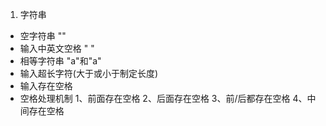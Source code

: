 1. 字符串

* 空字符串 ""
* 输入中英文空格  " "
* 相等字符串 "a"和"a"
* 输入超长字符(大于或小于制定长度)
* 输入存在空格
* 空格处理机制 1、前面存在空格 2、后面存在空格 3、前/后都存在空格 4、中间存在空格